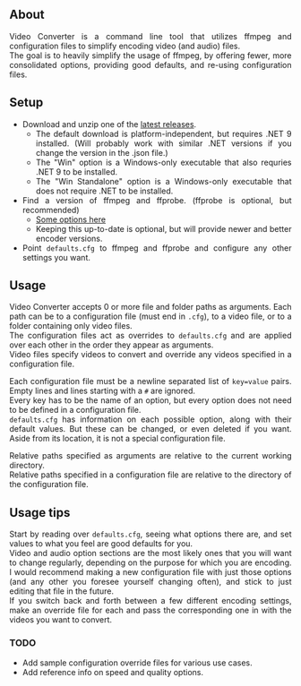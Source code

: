 <div align="justify">

## About
Video Converter is a command line tool that utilizes ffmpeg and configuration files to simplify encoding video (and audio) files.  
The goal is to heavily simplify the usage of ffmpeg, by offering fewer, more consolidated options, providing good defaults, and re-using configuration files.

## Setup
* Download and unzip one of the [latest releases](https://github.com/TornOne/Video-Converter/releases/latest).
  * The default download is platform-independent, but requires .NET 9 installed. (Will probably work with similar .NET versions if you change the version in the .json file.)
  * The "Win" option is a Windows-only executable that also requries .NET 9 to be installed.
  * The "Win Standalone" option is a Windows-only executable that does not require .NET to be installed.
* Find a version of ffmpeg and ffprobe. (ffprobe is optional, but recommended)
  * [Some options here](https://ffmpeg.org/download.html)
  * Keeping this up-to-date is optional, but will provide newer and better encoder versions.
* Point `defaults.cfg` to ffmpeg and ffprobe and configure any other settings you want.

## Usage
Video Converter accepts 0 or more file and folder paths as arguments. Each path can be to a configuration file (must end in `.cfg`), to a video file, or to a folder containing only video files.  
The configuration files act as overrides to `defaults.cfg` and are applied over each other in the order they appear as arguments.  
Video files specify videos to convert and override any videos specified in a configuration file.

Each configuration file must be a newline separated list of `key=value` pairs. Empty lines and lines starting with a `#` are ignored.  
Every key has to be the name of an option, but every option does not need to be defined in a configuration file.  
`defaults.cfg` has information on each possible option, along with their default values. But these can be changed, or even deleted if you want. Aside from its location, it is not a special configuration file.

Relative paths specified as arguments are relative to the current working directory.  
Relative paths specified in a configuration file are relative to the directory of the configuration file.

## Usage tips
Start by reading over `defaults.cfg`, seeing what options there are, and set values to what you feel are good defaults for you.  
Video and audio option sections are the most likely ones that you will want to change regularly, depending on the purpose for which you are encoding. I would recommend making a new configuration file with just those options (and any other you foresee yourself changing often), and stick to just editing that file in the future.  
If you switch back and forth between a few different encoding settings, make an override file for each and pass the corresponding one in with the videos you want to convert.

### TODO
* Add sample configuration override files for various use cases.
* Add reference info on speed and quality options.

</div>
